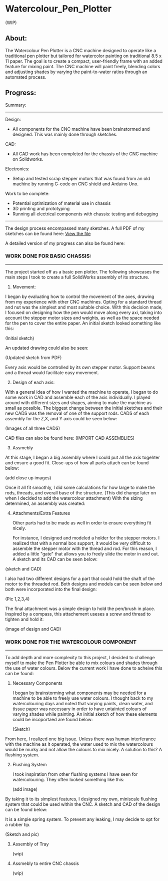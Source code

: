 # Watercolour_Pen_Plotter
(WIP)


## About:
The Watercolour Pen Plotter is a CNC machine designed to operate like a traditional pen plotter but tailored for watercolor painting on traditional 8.5 x 11 paper. The goal is to create a compact, user-friendly frame with an added feature for mixing paint. The CNC machine will paint freely, blending colors and adjusting shades by varying the paint-to-water ratios through an automated process.

## Progress:

Summary: 
_________________________________________________________________________________________________________________
Design:
- All components for the CNC machine have been brainstormed and designed. This was mainly done through sketches.
  
CAD:
- All CAD work has been completed for the chassis of the CNC machine on Solidworks. 

Electronics:
- Setup and tested scrap stepper motors that was found from an old machine by running G-code on CNC shield and Arduino Uno.

Work to be complete:
- Potential optimization of material use in chassis
- 3D printing and prototyping
- Running all electrical components with chassis: testing and debugging
___________________________________________________________________________________________________________________

  The design process encompassed many sketches. A full PDF of my sketches can be found here: 
  [View the file](WCPP_Design.pdf)

  A detailed version of my progress can also be found here: 

  ### WORK DONE FOR BASIC CHASSIS:
  ----------------------------------

  The project started off as a basic pen plotter. The following showcases the main steps I took to create a full SolidWorks assembly of its structure.

1. Movement:

I began by evaluating how to control the movement of the axes, drawing from my experience with other CNC machines. Opting for a standard thread and nut was the simplest and most suitable choice. With this decision made, I focused on designing how the pen would move along every axi, taking into account the stepper motor sizes and weights, as well as the space needed for the pen to cover the entire paper. An initial sketch looked something like this:

(Initial sketch)

An updated drawing could also be seen:

(Updated sketch from PDF)


Every axis would be controlled by its own stepper motor. Support beams and a thread would facilitate easy movement.


2. Design of each axis:

With a general idea of how I wanted the machine to operate, I began to do some work in CAD and assemble each of the axis individually. I played around with different sizes and shapes, aiming to make the machine as small as possible. The biggest change between the initial sketches and their new CADS was the removal of one of the support rods. CADS of each assembly for the Z,X, and Y axis could be seen below:

(Images of all three CADS)

CAD files can also be found here:
(IMPORT CAD ASSEMBLIES)


3. Assmebly

  At this stage, I began a big assembly where I could put all the axis togehter and ensure a good fit. Close-ups of how all parts attach can be found below:

   (add close up images)

   Once it all fit smoothly, I did some calculations for how large to make the rods, threads, and overall base of the structure. (This did change later on when I decided to add the watercolour attachment) With the sizing determined, an assembly was created:










   4. Attachments/Extra Features

      Other parts had to be made as well in order to ensure everything fit nicely.

      For instance, I designed and modeled a holder for the stepper motors. I realized that with a normal box support, it would be very difficult to assemble the stepper motor with the thread and rod. For this reason, I added a little "gate" that allows you to freely slide the motor in and out. A sketch and its CAD can be seen below:

(sketch and CAD)


I also had two different designs for a part that could hold the shaft of the motor to the threaded rod. Both designs and models can be seen below and both were incorporated into the final design:

(Pic 1,2,3,4)

The final attachment was a simple design to hold the pen/brush in place. Inspired by a compass, this attachement useses a screw and thread to tighten and hold it:

(image of design and CAD)


### WORK DONE FOR THE WATERCOLOUR COMPONENT
------------------------------------------------

To add depth and more complexity to this project, I decided to challenge myself to make the Pen Plotter be able to mix colours and shades through the use of water colours. Below the current work I have done to acheive this can be found:

1. Necessary Components

   I began by brainstorming what components may be needed for a machine to be able to freely use water colours. I thought back to my watercolouring days and noted that varying paints, clean water, and tissue paper was necessary in order to have untainted colours of varying shades while painting. An initial sketch of how these elements could be incoportaed are found below:

   (Sketch)

From here, I realized one big issue. Unless there was human interferance with the machine as it operated, the water used to mix the watercolours would be murky and not allow the colours to mix nicely. A solution to this? A flushing system. 

2. Flushing System

   I took inspiration from other flushing systems I have seen for watercolouring. They often looked something like this:

   (add image)

  By taking it to its simplest features, I designed my own, miniscale flushing system that could be used within the CNC. A sketch and CAD of the design can be found below:

  It is a simple spring system. To prevent any leaking, I may decide to opt for a rubber tip.

(Sketch and pic)

3. Assembly of Tray

   (wip)

4. Assmebly to entire CNC chassis

   (wip)



  


  


